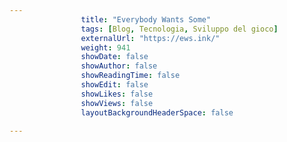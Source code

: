 ```yaml
---
                title: "Everybody Wants Some"
                tags: [Blog, Tecnologia, Sviluppo del gioco]
                externalUrl: "https://ews.ink/"
                weight: 941
                showDate: false
                showAuthor: false
                showReadingTime: false
                showEdit: false
                showLikes: false
                showViews: false
                layoutBackgroundHeaderSpace: false
                
---
```


